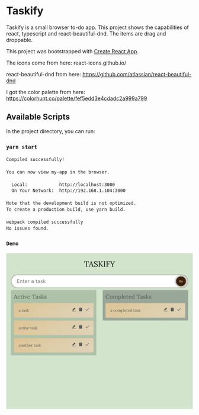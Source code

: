 # Taskify

Taskify is a small browser to-do app. This project shows the capabilities of react, typescript and react-beautiful-dnd. The items are drag and droppable.

This project was bootstrapped with [Create React App](https://github.com/facebook/create-react-app).

The icons come from here:
react-icons.github.io/

react-beautiful-dnd from here:
https://github.com/atlassian/react-beautiful-dnd

I got the color palette from here:
https://colorhunt.co/palette/fef5edd3e4cdadc2a999a799

## Available Scripts

In the project directory, you can run:


### `yarn start`

``` bash
Compiled successfully!

You can now view my-app in the browser.

  Local:            http://localhost:3000
  On Your Network:  http://192.168.1.104:3000

Note that the development build is not optimized.
To create a production build, use yarn build.

webpack compiled successfully
No issues found.
```

### `Demo`

![preview](preview.png)









